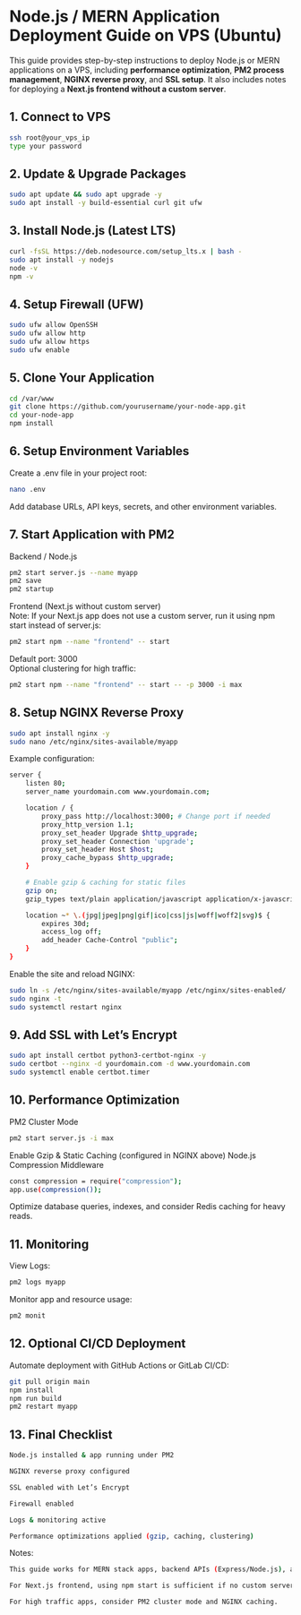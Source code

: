 # Node.js / MERN Application Deployment Guide on VPS (Ubuntu)

This guide provides step-by-step instructions to deploy Node.js or MERN applications on a VPS, including **performance optimization**, **PM2 process management**, **NGINX reverse proxy**, and **SSL setup**. It also includes notes for deploying a **Next.js frontend without a custom server**.

## 1. Connect to VPS
```bash
ssh root@your_vps_ip
type your password
```

## 2. Update & Upgrade Packages
```bash
sudo apt update && sudo apt upgrade -y
sudo apt install -y build-essential curl git ufw
```

## 3. Install Node.js (Latest LTS)
```bash
curl -fsSL https://deb.nodesource.com/setup_lts.x | bash -
sudo apt install -y nodejs
node -v
npm -v
```

## 4. Setup Firewall (UFW)
```bash
sudo ufw allow OpenSSH
sudo ufw allow http
sudo ufw allow https
sudo ufw enable
```

## 5. Clone Your Application
```bash
cd /var/www
git clone https://github.com/yourusername/your-node-app.git
cd your-node-app
npm install
```

## 6. Setup Environment Variables
Create a .env file in your project root:
```bash
nano .env
```
Add database URLs, API keys, secrets, and other environment variables.

## 7. Start Application with PM2
Backend / Node.js
```bash
pm2 start server.js --name myapp
pm2 save
pm2 startup
```
Frontend (Next.js without custom server) <br />
Note: If your Next.js app does not use a custom server, run it using npm start instead of server.js:
```bash
pm2 start npm --name "frontend" -- start
```
Default port: 3000 <br />
Optional clustering for high traffic:
```bash
pm2 start npm --name "frontend" -- start -- -p 3000 -i max
```

## 8. Setup NGINX Reverse Proxy
```bash
sudo apt install nginx -y
sudo nano /etc/nginx/sites-available/myapp
```
Example configuration:
```bash
server {
    listen 80;
    server_name yourdomain.com www.yourdomain.com;

    location / {
        proxy_pass http://localhost:3000; # Change port if needed
        proxy_http_version 1.1;
        proxy_set_header Upgrade $http_upgrade;
        proxy_set_header Connection 'upgrade';
        proxy_set_header Host $host;
        proxy_cache_bypass $http_upgrade;
    }

    # Enable gzip & caching for static files
    gzip on;
    gzip_types text/plain application/javascript application/x-javascript text/javascript text/xml text/css application/json;

    location ~* \.(jpg|jpeg|png|gif|ico|css|js|woff|woff2|svg)$ {
        expires 30d;
        access_log off;
        add_header Cache-Control "public";
    }
}
```
Enable the site and reload NGINX:
```bash
sudo ln -s /etc/nginx/sites-available/myapp /etc/nginx/sites-enabled/
sudo nginx -t
sudo systemctl restart nginx
```

## 9. Add SSL with Let’s Encrypt
```bash
sudo apt install certbot python3-certbot-nginx -y
sudo certbot --nginx -d yourdomain.com -d www.yourdomain.com
sudo systemctl enable certbot.timer
```

## 10. Performance Optimization
PM2 Cluster Mode
```bash
pm2 start server.js -i max
```
Enable Gzip & Static Caching (configured in NGINX above)
Node.js Compression Middleware
```bash
const compression = require("compression");
app.use(compression());
```
Optimize database queries, indexes, and consider Redis caching for heavy reads.

## 11. Monitoring
View Logs:
```bash
pm2 logs myapp
```
Monitor app and resource usage:
```bash
pm2 monit
```

## 12. Optional CI/CD Deployment
Automate deployment with GitHub Actions or GitLab CI/CD:
```bash
git pull origin main
npm install
npm run build
pm2 restart myapp
```

## 13. Final Checklist
```bash
Node.js installed & app running under PM2

NGINX reverse proxy configured

SSL enabled with Let’s Encrypt

Firewall enabled

Logs & monitoring active

Performance optimizations applied (gzip, caching, clustering)
```

Notes:

```bash
This guide works for MERN stack apps, backend APIs (Express/Node.js), and frontend apps (Next.js without custom server).

For Next.js frontend, using npm start is sufficient if no custom server is needed.

For high traffic apps, consider PM2 cluster mode and NGINX caching.
```
